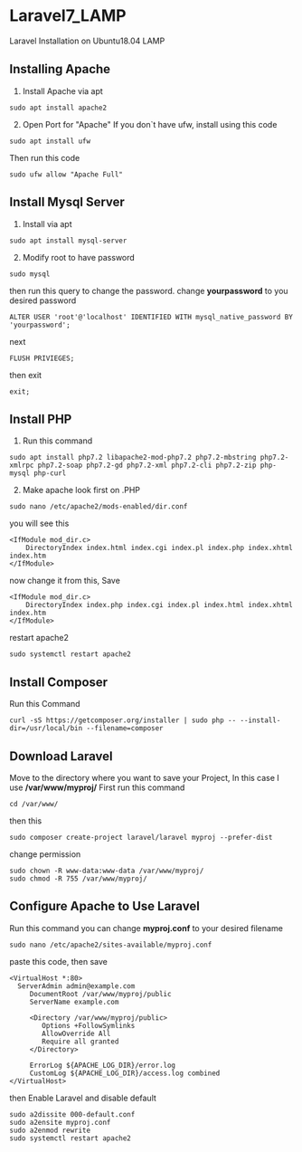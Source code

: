 # Laravel7_LAMP
Laravel Installation on Ubuntu18.04 LAMP

## Installing Apache

1. Install Apache via apt
```
sudo apt install apache2
```

2. Open Port for "Apache"
If you don`t have ufw, install using this code
```
sudo apt install ufw
```
Then run this code
```
sudo ufw allow "Apache Full"
```

## Install Mysql Server
1. Install via apt
```
sudo apt install mysql-server
```
2. Modify root to have password
```
sudo mysql
```
then run this query to change the password.
change **yourpassword** to you desired password
```
ALTER USER 'root'@'localhost' IDENTIFIED WITH mysql_native_password BY 'yourpassword';
```
next
```
FLUSH PRIVIEGES;
```
then exit
```
exit;
```

## Install PHP
1. Run this command
```
sudo apt install php7.2 libapache2-mod-php7.2 php7.2-mbstring php7.2-xmlrpc php7.2-soap php7.2-gd php7.2-xml php7.2-cli php7.2-zip php-mysql php-curl
```
2. Make apache look first on .PHP
```
sudo nano /etc/apache2/mods-enabled/dir.conf
```
you will see this 
```
<IfModule mod_dir.c>
    DirectoryIndex index.html index.cgi index.pl index.php index.xhtml index.htm
</IfModule>
```
now change it from this, Save
```
<IfModule mod_dir.c>
    DirectoryIndex index.php index.cgi index.pl index.html index.xhtml index.htm
</IfModule>
```
restart apache2
```
sudo systemctl restart apache2
```
## Install Composer
Run this Command
```
curl -sS https://getcomposer.org/installer | sudo php -- --install-dir=/usr/local/bin --filename=composer
```
## Download Laravel
Move to the directory where you want to save your Project, In this case I use **/var/www/myproj/**
First run this command
```
cd /var/www/
```
then this
```
sudo composer create-project laravel/laravel myproj --prefer-dist
```
change permission
```
sudo chown -R www-data:www-data /var/www/myproj/
sudo chmod -R 755 /var/www/myproj/
```
## Configure Apache to Use Laravel
Run this command
you can change **myproj.conf** to your desired filename
```
sudo nano /etc/apache2/sites-available/myproj.conf
```
paste this code, then save
```
<VirtualHost *:80>   
  ServerAdmin admin@example.com
     DocumentRoot /var/www/myproj/public
     ServerName example.com

     <Directory /var/www/myproj/public>
        Options +FollowSymlinks
        AllowOverride All
        Require all granted
     </Directory>

     ErrorLog ${APACHE_LOG_DIR}/error.log
     CustomLog ${APACHE_LOG_DIR}/access.log combined
</VirtualHost>
```
then Enable Laravel and disable default
```
sudo a2dissite 000-default.conf
sudo a2ensite myproj.conf
sudo a2enmod rewrite
sudo systemctl restart apache2
```
